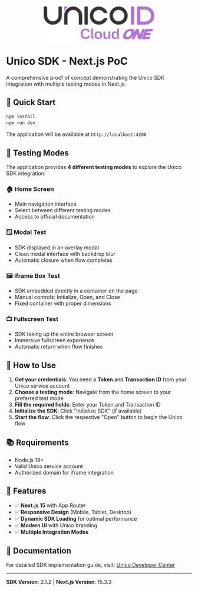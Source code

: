 <p align="center">
  <img src="src/app/assets/logo-home.svg" alt="Unico Logo" width="300"/>
</p>

# Unico SDK - Next.js PoC

A comprehensive proof of concept demonstrating the Unico SDK integration with multiple testing modes in Next.js.

## 🚀 Quick Start

```bash
npm install
npm run dev
```

The application will be available at `http://localhost:4200`

## 📱 Testing Modes

The application provides **4 different testing modes** to explore the Unico SDK integration:

### 🏠 Home Screen
- Main navigation interface
- Select between different testing modes
- Access to official documentation

### 🪟 Modal Test
- SDK displayed in an overlay modal
- Clean modal interface with backdrop blur
- Automatic closure when flow completes

### 🖼️ Iframe Box Test  
- SDK embedded directly in a container on the page
- Manual controls: Initialize, Open, and Close
- Fixed container with proper dimensions

### 📺 Fullscreen Test
- SDK taking up the entire browser screen
- Immersive fullscreen experience
- Automatic return when flow finishes

## 🔧 How to Use

1. **Get your credentials**: You need a **Token** and **Transaction ID** from your Unico service account
2. **Choose a testing mode**: Navigate from the home screen to your preferred test mode
3. **Fill the required fields**: Enter your Token and Transaction ID
4. **Initialize the SDK**: Click "Initialize SDK" (if available)
5. **Start the flow**: Click the respective "Open" button to begin the Unico flow

## 📚 Requirements

- Node.js 18+
- Valid Unico service account
- Authorized domain for iframe integration

## 🎯 Features

- ✅ **Next.js 15** with App Router
- ✅ **Responsive Design** (Mobile, Tablet, Desktop)
- ✅ **Dynamic SDK Loading** for optimal performance
- ✅ **Modern UI** with Unico branding
- ✅ **Multiple Integration Modes**

## 📖 Documentation

For detailed SDK implementation guide, visit: [Unico Developer Center](https://devcenter.unico.io/idcloud/integracao/integracao-by-unico/controlando-a-experiencia/sdk#como-comecar)

---

**SDK Version**: 2.1.2 | **Next.js Version**: 15.3.3
